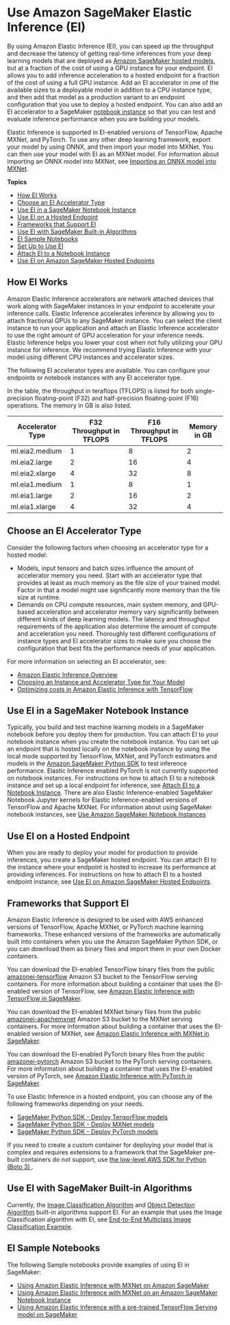 # Use Amazon SageMaker Elastic Inference \(EI\)<a name="ei"></a>

By using Amazon Elastic Inference \(EI\), you can speed up the throughput and decrease the latency of getting real\-time inferences from your deep learning models that are deployed as [Amazon SageMaker hosted models](https://docs.aws.amazon.com/sagemaker/latest/dg/how-it-works-hosting.html), but at a fraction of the cost of using a GPU instance for your endpoint\. EI allows you to add inference acceleration to a hosted endpoint for a fraction of the cost of using a full GPU instance\. Add an EI accelerator in one of the available sizes to a deployable model in addition to a CPU instance type, and then add that model as a production variant to an endpoint configuration that you use to deploy a hosted endpoint\. You can also add an EI accelerator to a SageMaker [notebook instance](https://docs.aws.amazon.com/sagemaker/latest/dg/nbi.html) so that you can test and evaluate inference performance when you are building your models\. 

Elastic Inference is supported in EI\-enabled versions of TensorFlow, Apache MXNet, and PyTorch\. To use any other deep learning framework, export your model by using ONNX, and then import your model into MXNet\. You can then use your model with EI as an MXNet model\. For information about importing an ONNX model into MXNet, see [Importing an ONNX model into MXNet](https://docs.aws.amazon.com/dlami/latest/devguide/onnx.html)\.

**Topics**
+ [How EI Works](#ei-how-it-works)
+ [Choose an EI Accelerator Type](#ei-choose-type)
+ [Use EI in a SageMaker Notebook Instance](#ei-intro-notebook)
+ [Use EI on a Hosted Endpoint](#ei-intro-endpoint)
+ [Frameworks that Support EI](#ei-supported-frameworks)
+ [Use EI with SageMaker Built\-in Algorithms](#ei-built-in)
+ [EI Sample Notebooks](#ei-intro-sample-nb)
+ [Set Up to Use EI](ei-setup.md)
+ [Attach EI to a Notebook Instance](ei-notebook-instance.md)
+ [Use EI on Amazon SageMaker Hosted Endpoints](ei-endpoints.md)

## How EI Works<a name="ei-how-it-works"></a>

Amazon Elastic Inference accelerators are network attached devices that work along with SageMaker instances in your endpoint to accelerate your inference calls\. Elastic Inference accelerates inference by allowing you to attach fractional GPUs to any SageMaker instance\. You can select the client instance to run your application and attach an Elastic Inference accelerator to use the right amount of GPU acceleration for your inference needs\. Elastic Inference helps you lower your cost when not fully utilizing your GPU instance for inference\. We recommend trying Elastic Inference with your model using different CPU instances and accelerator sizes\.

The following EI accelerator types are available\. You can configure your endpoints or notebook instances with any EI accelerator type\.

In the table, the throughput in teraflops \(TFLOPS\) is listed for both single\-precision floating\-point \(F32\) and half\-precision floating\-point \(F16\) operations\. The memory in GB is also listed\.


| Accelerator Type | F32 Throughput in TFLOPS | F16 Throughput in TFLOPS | Memory in GB | 
| --- | --- | --- | --- | 
| ml\.eia2\.medium | 1 | 8 | 2 | 
| ml\.eia2\.large | 2 | 16 | 4 | 
| ml\.eia2\.xlarge | 4 | 32 | 8 | 
| ml\.eia1\.medium | 1 | 8 | 1 | 
| ml\.eia1\.large | 2 | 16 | 2 | 
| ml\.eia1\.xlarge | 4 | 32 | 4 | 

## Choose an EI Accelerator Type<a name="ei-choose-type"></a>

Consider the following factors when choosing an accelerator type for a hosted model:
+ Models, input tensors and batch sizes influence the amount of accelerator memory you need\. Start with an accelerator type that provides at least as much memory as the file size of your trained model\. Factor in that a model might use significantly more memory than the file size at runtime\.
+ Demands on CPU compute resources, main system memory, and GPU\-based acceleration and accelerator memory vary significantly between different kinds of deep learning models\. The latency and throughput requirements of the application also determine the amount of compute and acceleration you need\. Thoroughly test different configurations of instance types and EI accelerator sizes to make sure you choose the configuration that best fits the performance needs of your application\.

For more information on selecting an EI accelerator, see:
+ [Amazon Elastic Inference Overview ](https://aws.amazon.com/machine-learning/elastic-inference/)
+ [Choosing an Instance and Accelerator Type for Your Model](https://docs.aws.amazon.com/elastic-inference/latest/developerguide/before.html#getting-started-choosing)
+ [Optimizing costs in Amazon Elastic Inference with TensorFlow](https://aws.amazon.com/blogs/machine-learning/optimizing-costs-in-amazon-elastic-inference-with-amazon-tensorflow/)

## Use EI in a SageMaker Notebook Instance<a name="ei-intro-notebook"></a>

Typically, you build and test machine learning models in a SageMaker notebook before you deploy them for production\. You can attach EI to your notebook instance when you create the notebook instance\. You can set up an endpoint that is hosted locally on the notebook instance by using the local mode supported by TensorFlow, MXNet, and PyTorch estimators and models in the [Amazon SageMaker Python SDK](https://sagemaker.readthedocs.io) to test inference performance\. Elastic Inference enabled PyTorch is not currently supported on notebook instances\. For instructions on how to attach EI to a notebook instance and set up a local endpoint for inference, see [Attach EI to a Notebook Instance](ei-notebook-instance.md)\. There are also Elastic Inference\-enabled SageMaker Notebook Jupyter kernels for Elastic Inference\-enabled versions of TensorFlow and Apache MXNet\. For information about using SageMaker notebook instances, see [Use Amazon SageMaker Notebook Instances](https://docs.aws.amazon.com/sagemaker/latest/dg/nbi.html)

## Use EI on a Hosted Endpoint<a name="ei-intro-endpoint"></a>

When you are ready to deploy your model for production to provide inferences, you create a SageMaker hosted endpoint\. You can attach EI to the instance where your endpoint is hosted to increase its performance at providing inferences\. For instructions on how to attach EI to a hosted endpoint instance, see [Use EI on Amazon SageMaker Hosted Endpoints](ei-endpoints.md)\.

## Frameworks that Support EI<a name="ei-supported-frameworks"></a>

Amazon Elastic Inference is designed to be used with AWS enhanced versions of TensorFlow, Apache MXNet, or PyTorch machine learning frameworks\. These enhanced versions of the frameworks are automatically built into containers when you use the Amazon SageMaker Python SDK, or you can download them as binary files and import them in your own Docker containers\. 

You can download the EI\-enabled TensorFlow binary files from the public [amazonei\-tensorflow](https://s3.console.aws.amazon.com/s3/buckets/amazonei-tensorflow) Amazon S3 bucket to the TensorFlow serving containers\. For more information about building a container that uses the EI\-enabled version of TensorFlow, see [ Amazon Elastic Inference with TensorFlow in SageMaker](https://github.com/aws/sagemaker-tensorflow-serving-container#sagemaker-tensorflow-serving-container)\.

You can download the EI\-enabled MXNet binary files from the public [amazonei\-apachemxnet](https://s3.console.aws.amazon.com/s3/buckets/amazonei-apachemxnet) Amazon S3 bucket to the MXNet serving containers\. For more information about building a container that uses the EI\-enabled version of MXNet, see [ Amazon Elastic Inference with MXNet in SageMaker](https://github.com/aws/sagemaker-mxnet-serving-container#amazon-elastic-inference-with-mxnet-in-sagemaker)\.

You can download the EI\-enabled PyTorch binary files from the public [amazonei\-pytorch](https://s3.console.aws.amazon.com/s3/buckets/amazonei-pytorch) Amazon S3 bucket to the PyTorch serving containers\. For more information about building a container that uses the EI\-enabled version of PyTorch, see [ Amazon Elastic Inference with PyTorch in SageMaker](https://github.com/aws/sagemaker-pytorch-serving-container/#amazon-elastic-inference-with-pytorch-in-sagemaker)\.

To use Elastic Inference in a hosted endpoint, you can choose any of the following frameworks depending on your needs\.
+ [ SageMaker Python SDK \- Deploy TensorFlow models ](https://sagemaker.readthedocs.io/en/stable/frameworks/tensorflow/using_tf.html#deploy-tensorflow-serving-models)
+ [ SageMaker Python SDK \- Deploy MXNet models ](https://sagemaker.readthedocs.io/en/stable/frameworks/mxnet/using_mxnet.html#deploy-mxnet-models)
+ [ SageMaker Python SDK \- Deploy PyTorch models ](https://sagemaker.readthedocs.io/en/stable/frameworks/pytorch/using_pytorch.html#deploy-pytorch-models)

If you need to create a custom container for deploying your model that is complex and requires extensions to a framework that the SageMaker pre\-built containers do not support, use [ the low\-level AWS SDK for Python \(Boto 3\) ](https://boto3.amazonaws.com/v1/documentation/api/latest/guide/ec2-example-managing-instances.html)\.

## Use EI with SageMaker Built\-in Algorithms<a name="ei-built-in"></a>

Currently, the [Image Classification Algorithm](image-classification.md) and [Object Detection Algorithm](object-detection.md) built\-in algorithms support EI\. For an example that uses the Image Classification algorithm with EI, see [End\-to\-End Multiclass Image Classification Example](https://github.com/awslabs/amazon-sagemaker-examples/blob/master/introduction_to_amazon_algorithms/imageclassification_caltech/Image-classification-fulltraining.ipynb)\.

## EI Sample Notebooks<a name="ei-intro-sample-nb"></a>

The following Sample notebooks provide examples of using EI in SageMaker:
+ [Using Amazon Elastic Inference with MXNet on Amazon SageMaker ](https://github.com/awslabs/amazon-sagemaker-examples/blob/master/sagemaker-python-sdk/mxnet_mnist/mxnet_mnist_elastic_inference.ipynb)
+ [Using Amazon Elastic Inference with MXNet on an Amazon SageMaker Notebook Instance ](https://github.com/awslabs/amazon-sagemaker-examples/blob/master/sagemaker-python-sdk/mxnet_mnist/mxnet_mnist_elastic_inference_local.ipynb) 
+ [Using Amazon Elastic Inference with a pre\-trained TensorFlow Serving model on SageMaker](https://github.com/awslabs/amazon-sagemaker-examples/blob/master/sagemaker-python-sdk/tensorflow_serving_using_elastic_inference_with_your_own_model/tensorflow_serving_pretrained_model_elastic_inference.ipynb)